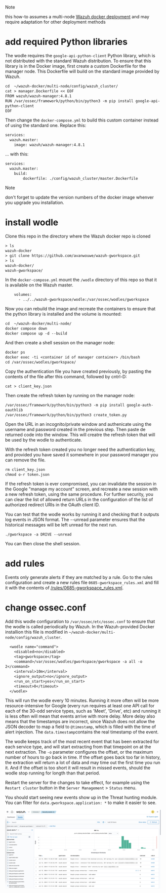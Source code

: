 > [!NOTE]  
> this how-to assumes a multi-node [Wazuh docker deployment](https://github.com/wazuh/wazuh-docker) and may require adaptation for other deployment methods

# add required Python libraries
The wodle requires the `google-api-python-client` Python library, which is not distributed with the standard Wazuh distribution. To ensure that this library is in the Docker image, first create a custom Dockerfile for the manager node. This Dockerfile will build on the standard image provided by Wazuh.

```
cd  ~/wazuh-docker/multi-node/config/wazuh_cluster/
cat > manager.Dockerfile << EOF
FROM wazuh/wazuh-manager:4.8.1
RUN /var/ossec/framework/python/bin/python3 -m pip install google-api-python-client
EOF
```

Then change the `docker-compose.yml` to build this custom container instead of using the standard one. Replace this:
```
services:
  wazuh.master:
    image: wazuh/wazuh-manager:4.8.1
```

... with this:
```
services:
  wazuh.master:
    build:
        dockerfile: ./config/wazuh_cluster/master.Dockerfile
```

> [!NOTE]  
> don't forget to update the version numbers of the docker image whenver you upgrade you installation.


# install wodle
Clone this repo in the directory where the Wazuh docker repo is cloned
```
> ls
wazuh-docker
> git clone https://github.com/avanwouwe/wazuh-gworkspace.git
> ls
wazuh-docker/
wazuh-gworkspace/
```

In the `docker-compose.yml` mount the `/wodle` directory of this repo so that it is available on the Wazuh master.
```
    volumes:
      - ../../wazuh-gworkspace/wodle:/var/ossec/wodles/gworkspace
```

Now you can rebuild the image and recreate the containers to ensure that the python library is installed and the volume is mounted:
```
cd  ~/wazuh-docker/multi-node/
docker compose down
docker compose up -d --build
```

And then create a shell session on the manager node:
```
docker ps
docker exec -ti <container id of manager container> /bin/bash
cd /var/ossec/wodles/gworkspace/
```

Copy the authentication file you have created previously, by pasting the contents of the file after this command, followed by cntrl-D:
```
cat > client_key.json
```

Then create the refresh token by running on the manager node:
```
/var/ossec/framework/python/bin/python3 -m pip install google-auth-oauthlib
/var/ossec/framework/python/bin/python3 create_token.py 
```

Open the URL in an incognito/private window and authenicate using the username and password created in the previous step. Then paste de returned code into the window. This will creatre the refresh token that will be used by the wodle to authenticate.

With the refresh token created you no longer need the authentication key, and provided you have saved it somewhere in your password manager you can remove the file. 
```
rm client_key.json
chmod o-r token.json
```

If the refresh token is ever compromised, you can invalidate the session in the Google "manage my account" screen, and recreate a new session with a new refresh token, using the same procedure. For further security, you can clear the list of allowed return URLs in the configuration of the list of authorized redirect URIs in the OAuth client ID.

You can test that the wodle works by running it and checking that it outputs log events in JSON format. The --unread parameter ensures that the historical messages will be left unread for the next run. 
```
./gworkspace -a DRIVE --unread
```

You can then close the shell session.

# add rules
Events only generate alerts if they are matched by a rule. Go to the rules configuration and create a new rules file `0685-gworkspace_rules.xml` and fill it with the contents of [/rules/0685-gworkspace_rules.xml](/rules/0685-gworkspace_rules.xml).

# change ossec.conf
Add this wodle configuration to `/var/ossec/etc/ossec.conf` to ensure that the wodle is called periodically by Wazuh. In the Wazuh-provided Docker installion this file is modified in `~/wazuh-docker/multi-node/config/wazuh_cluster`.
```
  <wodle name="command">
    <disabled>no</disabled>
    <tag>gworkspace</tag>
    <command>/var/ossec/wodles/gworkspace/gworkspace -a all -o 2</command>
    <interval>10m</interval>
    <ignore_output>no</ignore_output>
    <run_on_start>yes</run_on_start>
    <timeout>0</timeout>
  </wodle>
```

This will run the wodle every 10 minutes. Running it more often will be more resource-intensive for Google (every run requires at least one API call for each of the 30-odd service types, such as 'Meet', 'Drive', etc) and running it is less often will mean that events arrive with more delay. More delay also means that the timestamps are incorrect, since Wazuh does not allow the JSON decoder to map a field to `@timestamp`, which is filled with the time of alert injection. The `data.timestamp`contains the real timestamp of the event.

The wodle keeps track of the most recent event that has been extracted for each service type, and will start extracting from that timepoint on at the next extraction. The `-o` parameter configures the offset, or the maximum number of hours to go back in time. If the offset goes back too far in history, the extraction will return a lot of data and may time out the first time you run it. And if the offset is too short it will result in missed events, should the wodle stop running for longth than that period.

Restart the server for the changes to take effect, for example using the `Restart cluster` button in the `Server Management` > `Status` menu.

You should start seeing new events show up in the Threat hunting module. You can filter for `data.gworkspace.application: *` to make it easier to see.

![screenshot of Workspace events in Wazuh](/doc/gworkspace%20screenshot.png)


